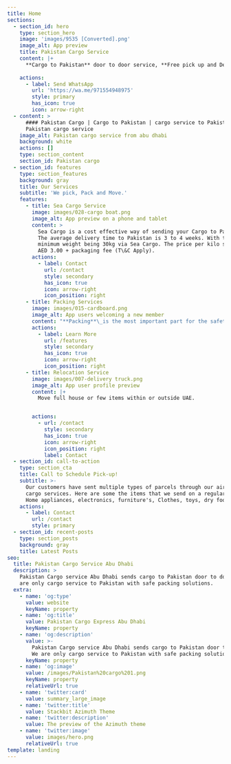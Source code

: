 ```yaml
---
title: Home
sections:
  - section_id: hero
    type: section_hero
    image: 'images/9535 [Converted].png'
    image_alt: App preview
    title: Pakistan Cargo Service
    content: |+
      **Cargo to Pakistan** door to door service, **Free pick up and Delivery**
      
    actions:
      - label: Send WhatsApp
        url: 'https://wa.me/971554948975'
        style: primary
        has_icon: true
        icon: arrow-right
  - content: >
      #### Pakistan Cargo | Cargo to Pakistan | cargo service to Pakistan |
      Pakistan cargo service
    image_alt: Pakistan cargo service from abu dhabi
    background: white
    actions: []
    type: section_content
    section_id: Pakistan cargo
  - section_id: features
    type: section_features
    background: gray
    title: Our Services
    subtitle: 'We pick, Pack and Move.'
    features:
      - title: Sea Cargo Service
        image: images/028-cargo boat.png
        image_alt: App preview on a phone and tablet
        content: >
          Sea Cargo is a cost effective way of sending your Cargo to Pakistan.
          The average delivery time to Pakistan is 3 to 4 weeks. With the
          minimum weight being 30kg via Sea Cargo. The price per kilo starts at
          AED 3.00 + packaging fee (T\&C Apply).
        actions:
          - label: Contact
            url: /contact
            style: secondary
            has_icon: true
            icon: arrow-right
            icon_position: right
      - title: Packing Services
        image: images/015-cardboard.png
        image_alt: App users welcoming a new member
        content: "**Packing**\_is the most important part for the safety of cargo items. Our professional team can pack\_**Furniture**,\_**Electronics**,\_**Applainces**,\_**Boxes**\_and all different types of items to make sure it is Safe to ship. (T\\&C Apply).\n\n"
        actions:
          - label: Learn More
            url: /features
            style: secondary
            has_icon: true
            icon: arrow-right
            icon_position: right
      - title: Relocation Service
        image: images/007-delivery truck.png
        image_alt: App user profile preview
        content: |+
          Move full house or few items within or outside UAE.


        actions:
          - url: /contact
            style: secondary
            has_icon: true
            icon: arrow-right
            icon_position: right
            label: Contact
  - section_id: call-to-action
    type: section_cta
    title: Call to Schedule Pick-up!
    subtitle: >-
      Our customers have sent multiple types of parcels through our air and sea
      cargo services. Here are some the items that we send on a regular basis:
      Home appliances, electronics, furniture's, Clothes, toys, dry food etc!
    actions:
      - label: Contact
        url: /contact
        style: primary
  - section_id: recent-posts
    type: section_posts
    background: gray
    title: Latest Posts
seo:
  title: Pakistan Cargo Service Abu Dhabi
  description: >
    Pakistan Cargo service Abu Dhabi sends cargo to Pakistan door to door. We
    are only cargo service to Pakistan with safe packing solutions.
  extra:
    - name: 'og:type'
      value: website
      keyName: property
    - name: 'og:title'
      value: Pakistan Cargo Express Abu Dhabi
      keyName: property
    - name: 'og:description'
      value: >-
        Pakistan Cargo service Abu Dhabi sends cargo to Pakistan door to door.
        We are only cargo service to Pakistan with safe packing solutions.
      keyName: property
    - name: 'og:image'
      value: /images/Pakistan%20cargo%201.png
      keyName: property
      relativeUrl: true
    - name: 'twitter:card'
      value: summary_large_image
    - name: 'twitter:title'
      value: Stackbit Azimuth Theme
    - name: 'twitter:description'
      value: The preview of the Azimuth theme
    - name: 'twitter:image'
      value: images/hero.png
      relativeUrl: true
template: landing
---
```

